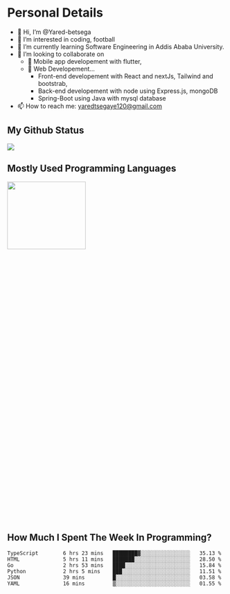 <h1>Personal Details</h1>

- 👋 Hi, I’m @Yared-betsega
- 👀 I’m interested in coding, football
- 🌱 I’m currently learning Software Engineering in Addis Ababa University.
- 💞️ I’m looking to collaborate on
  - 💞️ Mobile app developement with flutter, 
  - 💞️ Web Developement...
    - Front-end developement with React and nextJs, Tailwind and bootstrab, 
    - Back-end developement with node using Express.js, mongoDB
    - Spring-Boot using Java with mysql database
- 📫 How to reach me: yaredtsegaye120@gmail.com

<h2>My Github Status</h2>
<img src = "https://github-readme-stats.vercel.app/api?username=Yared-betsega&&show_icons=true&title_color=ffffff&icon_color=bb2acf&text_color=daf7dc&bg_color=151515"/>

<h2>Mostly Used Programming Languages</h2>
<img  src="https://wakatime.com/share/@yared/2ea83f02-29da-45b1-ac83-e77e61ce9fc0.svg" width = "60%" height = "20%"/>



<h2>How Much I Spent The Week In Programming?</h2>
<!--START_SECTION:waka-->

```text
TypeScript        6 hrs 23 mins   ████████▓░░░░░░░░░░░░░░░░   35.13 %
HTML              5 hrs 11 mins   ███████░░░░░░░░░░░░░░░░░░   28.50 %
Go                2 hrs 53 mins   ████░░░░░░░░░░░░░░░░░░░░░   15.84 %
Python            2 hrs 5 mins    ███░░░░░░░░░░░░░░░░░░░░░░   11.51 %
JSON              39 mins         █░░░░░░░░░░░░░░░░░░░░░░░░   03.58 %
YAML              16 mins         ▒░░░░░░░░░░░░░░░░░░░░░░░░   01.55 %
```

<!--END_SECTION:waka-->


